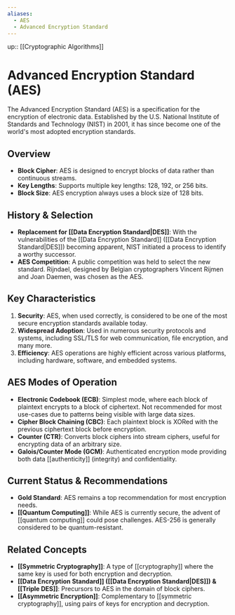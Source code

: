 ```yaml
---
aliases:
  - AES
  - Advanced Encryption Standard
---
```

up:: [[Cryptographic Algorithms]]
# Advanced Encryption Standard (AES)

The Advanced Encryption Standard (AES) is a specification for the encryption of electronic data. Established by the U.S. National Institute of Standards and Technology (NIST) in 2001, it has since become one of the world's most adopted encryption standards.

## Overview

- **Block Cipher**: AES is designed to encrypt blocks of data rather than continuous streams.
- **Key Lengths**: Supports multiple key lengths: 128, 192, or 256 bits.
- **Block Size**: AES encryption always uses a block size of 128 bits.

## History & Selection

- **Replacement for [[Data Encryption Standard|DES]]**: With the vulnerabilities of the [[Data Encryption Standard]] ([[Data Encryption Standard|DES]]) becoming apparent, NIST initiated a process to identify a worthy successor.
- **AES Competition**: A public competition was held to select the new standard. Rijndael, designed by Belgian cryptographers Vincent Rijmen and Joan Daemen, was chosen as the AES.

## Key Characteristics

1. **Security**: AES, when used correctly, is considered to be one of the most secure encryption standards available today.
2. **Widespread Adoption**: Used in numerous security protocols and systems, including SSL/TLS for web communication, file encryption, and many more.
3. **Efficiency**: AES operations are highly efficient across various platforms, including hardware, software, and embedded systems.

## AES Modes of Operation

- **Electronic Codebook (ECB)**: Simplest mode, where each block of plaintext encrypts to a block of ciphertext. Not recommended for most use-cases due to patterns being visible with large data sizes.
- **Cipher Block Chaining (CBC)**: Each plaintext block is XORed with the previous ciphertext block before encryption.
- **Counter (CTR)**: Converts block ciphers into stream ciphers, useful for encrypting data of an arbitrary size.
- **Galois/Counter Mode (GCM)**: Authenticated encryption mode providing both data [[authenticity]] (integrity) and confidentiality.

## Current Status & Recommendations

- **Gold Standard**: AES remains a top recommendation for most encryption needs.
- **[[Quantum Computing]]**: While AES is currently secure, the advent of [[quantum computing]] could pose challenges. AES-256 is generally considered to be quantum-resistant.

## Related Concepts

- **[[Symmetric Cryptography]]**: A type of [[cryptography]] where the same key is used for both encryption and decryption.
- **[[Data Encryption Standard]] ([[Data Encryption Standard|DES]]) & [[Triple DES]]**: Precursors to AES in the domain of block ciphers.
- **[[Asymmetric Encryption]]**: Complementary to [[symmetric cryptography]], using pairs of keys for encryption and decryption.